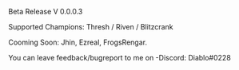 Beta Release V 0.0.0.3

Supported Champions: Thresh / Riven / Blitzcrank

Cooming Soon: Jhin, Ezreal, FrogsRengar.   

You can leave feedback/bugreport to me on -Discord: Diablo#0228

